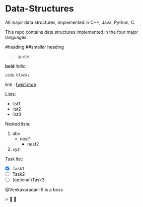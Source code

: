 # Data-Structures

All major data structures, implemented in C++, Java, Python, C.

This repo contains data structures implemented in the four major languages.

#heading
##smaller heading

> quote

**bold**
_italic_

`code blocks`

link : [twist.moe](https://twist.moe)

Lists:

- list1
- list2
- list3

Nested lists:

1. abc
   - nest1
     - nest2
2. xyz

Task list:

- [x] Task1
- [ ] Task2
- [ ] \(optional)Task3

@Venkavaradan-R is a boss

:fire: :shit: :kiss:
